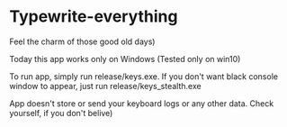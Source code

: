 # Typewrite-everything
Feel the charm of those good old days)

Today this app works only on Windows (Tested only on win10)

To run app, simply run release/keys.exe.
If you don't want black console window to appear, just run release/keys_stealth.exe

App doesn't store or send your keyboard logs or any other data. Check yourself, if you don't belive)
